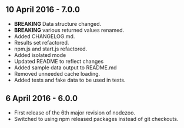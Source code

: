 ## 10 April 2016 - 7.0.0

* **BREAKING** Data structure changed.
* **BREAKING** various returned values renamed.
* Added CHANGELOG.md.
* Results set refactored.
* npm.js and start.js refactored.
* Added isolated mode
* Updated README to reflect changes
* Added sample data output to README.md
* Removed unneeded cache loading.
* Added tests and fake data to be used in tests.

## 6 April 2016 - 6.0.0

* First release of the 6th major revision of nodezoo.
* Switched to using npm released packages instead of git checkouts.
